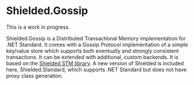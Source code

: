 # Shielded.Gossip

This is a work in progress.

Shielded.Gossip is a Distributed Transactional Memory implementation for .NET Standard.
It comes with a Gossip Protocol implementation of a simple key/value store which supports
both eventually and strongly consistent transactions. It can be extended with additional,
custom backends. It is based on the [Shielded STM library](https://github.com/jbakic/Shielded).
A new version of Shielded is included here, Shielded.Standard, which supports .NET Standard but
does not have proxy class generation.
